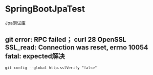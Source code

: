 # SpringBootJpaTest
Jpa测试库


## git error: RPC failed； curl 28 OpenSSL SSL_read: Connection was reset, errno 10054 fatal: expected解决
```
git config --global http.sslVerify "false"
```
